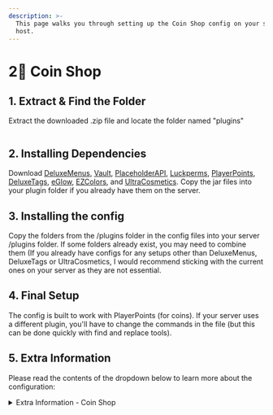 ```yaml
---
description: >-
  This page walks you through setting up the Coin Shop config on your server
  host.
---
```


# 2⃣ Coin Shop

## 1. Extract & Find the Folder

Extract the downloaded .zip file and locate the folder named "plugins"

<figure><img src="../../.gitbook/assets/image (29).png" alt=""><figcaption></figcaption></figure>

## **2. Installing Dependencies**

Download [DeluxeMenus](https://www.spigotmc.org/resources/deluxemenus.11734/), [Vault](https://www.spigotmc.org/resources/vault.34315/), [PlaceholderAPI](https://www.spigotmc.org/resources/placeholderapi.6245/), [Luckperms](https://luckperms.net/download), [PlayerPoints](https://www.spigotmc.org/resources/playerpoints.80745/), [DeluxeTags](https://www.spigotmc.org/resources/deluxetags.4390/), [eGlow](https://www.spigotmc.org/resources/eglow-glow-cosmetic-respects-eula-mysql.63295/), [EZColors](https://www.spigotmc.org/resources/1-8-8-1-19-3-ezcolors.69871/), and [UltraCosmetics](https://www.spigotmc.org/resources/1-8-8-1-19-4-ultra-cosmetics-opensource-free.10905/). Copy the jar files into your plugin folder if you already have them on the server.

## 3. Installing the config

Copy the folders from the /plugins folder in the config files into your server /plugins folder. If some folders already exist, you may need to combine them (If you already have configs for any setups other than DeluxeMenus, DeluxeTags or UltraCosmetics, I would recommend sticking with the current ones on your server as they are not essential.

## 4. Final Setup

The config is built to work with PlayerPoints (for coins). If your server uses a different plugin, you'll have to change the commands in the file (but this can be done quickly with find and replace tools).

## 5. Extra Information

Please read the contents of the dropdown below to learn more about the configuration:

<details>

<summary>Extra Information - Coin Shop</summary>

### How do I give players coins?

Coins are handled through the PlayerPoints plugin. You can use the base command `/points` to give and take coins from people

### Rank Backwards Buying:

Add the `meta.group.<name>` permission to each of your ranks to prevent players from being able to purchase ranks they already own. If you have changed the rank names in the config, you will also need to change this metadata.

### Common Issues:

None yet; check back here soon!

</details>



